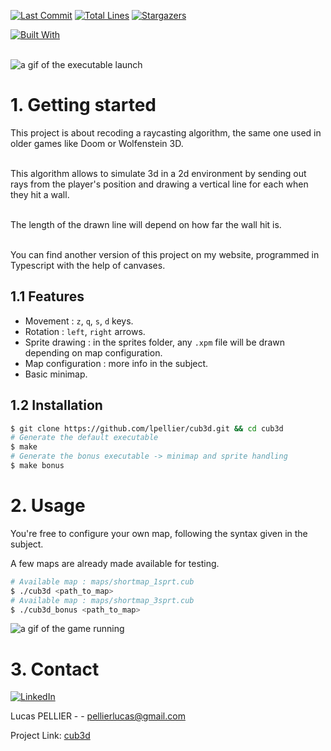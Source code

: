 [![Last Commit][last-commit]][project-url]
[![Total Lines][total-lines]][project-url]
[![Stargazers][stars-shield]][stars-url]

[![Built With][built-with-C++]][project-url]

<br/>

<img class="banner-image" src="https://lpellier.github.io/portfoliOS/images/cub3d-map.gif" alt="a gif of the executable launch"/>

# 1. Getting started 
This project is about recoding a raycasting algorithm, the same one used in older games like Doom or Wolfenstein 3D.<br/><br/>

This algorithm allows to simulate 3d in a 2d environment by sending out rays from the player's position and drawing a vertical line for each when they hit a wall.<br/><br/>

The length of the drawn line will depend on how far the wall hit is.<br/><br/>

You can find another version of this project on my website, programmed in Typescript with the help of canvases.

## 1.1 Features
* Movement : `z`, `q`, `s`, `d` keys.
* Rotation : `left`, `right` arrows.
* Sprite drawing : in the sprites folder, any `.xpm` file will be drawn depending on map configuration.
* Map configuration : more info in the subject.
* Basic minimap.

## 1.2 Installation 
```bash
$ git clone https://github.com/lpellier/cub3d.git && cd cub3d
# Generate the default executable
$ make
# Generate the bonus executable -> minimap and sprite handling
$ make bonus 
```

# 2. Usage
You're free to configure your own map, following the syntax given in the subject.

A few maps are already made available for testing.
```bash
# Available map : maps/shortmap_1sprt.cub
$ ./cub3d <path_to_map>
# Available map : maps/shortmap_3sprt.cub
$ ./cub3d_bonus <path_to_map>
```

<img class="usage-image" src="https://lpellier.github.io/portfoliOS/images/cub3d-game.gif" alt="a gif of the game running"/>

# 3. Contact
[![LinkedIn][linkedin-shield]][linkedin-url]

Lucas PELLIER - - pellierlucas@gmail.com

Project Link: [cub3d](https://github.com/lpellier/cub3d)

[built-with-C++]: https://img.shields.io/badge/built%20with-C++-green

[project-url]: https://github.com/lpellier/cub3d

[total-lines]: https://img.shields.io/tokei/lines/github/lpellier/cub3d
[last-commit]: https://img.shields.io/github/last-commit/lpellier/cub3d?style=flat

[stars-shield]: https://img.shields.io/github/stars/lpellier/cub3d.svg?style=flat
[stars-url]: https://github.com/lpellier/cub3d/stargazers
[linkedin-shield]: https://img.shields.io/badge/-LinkedIn-black.svg?flat&logo=linkedin&colorB=555
[linkedin-url]: https://linkedin.com/in/linkedin_username
[product-screenshot]: images/screenshot.png
[React.js]: https://img.shields.io/badge/React-20232A?style=for-the-badge&logo=react&logoColor=61DAFB
[React-url]: https://reactjs.org/ 